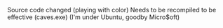 Source code changed (playing with color)
Needs to be recompiled to be effective (caves.exe) (I'm under Ubuntu, goodby Micro$oft)
